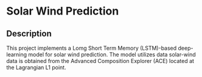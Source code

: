 # Solar Wind Prediction

## Description

This project implements a Lomg Short Term Memory (LSTM)-based deep-learning model for solar wind prediction. The model utilizes data solar-wind data is obtained from the Advanced Composition Explorer (ACE) located at the Lagrangian L1 point.

